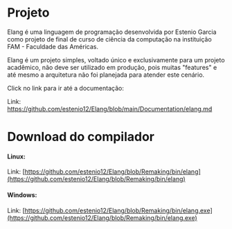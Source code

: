 # Projeto

Elang é uma linguagem de programação desenvolvida por Estenio Garcia como projeto de final de curso de ciência da computação na instituição FAM - Faculdade das Américas. 

Elang é um projeto simples, voltado único e exclusivamente para um projeto acadêmico, não deve ser utilizado em produção, pois muitas "features" e até mesmo a arquitetura não foi planejada para atender este cenário.

Click no link para ir até a documentação:

Link: https://github.com/estenio12/Elang/blob/main/Documentation/elang.md

# Download do compilador

#### Linux:

  Link: [https://github.com/estenio12/Elang/blob/Remaking/bin/elang](https://github.com/estenio12/Elang/blob/Remaking/bin/elang)

#### Windows:

  Link: [https://github.com/estenio12/Elang/blob/Remaking/bin/elang.exe](https://github.com/estenio12/Elang/blob/Remaking/bin/elang.exe)
